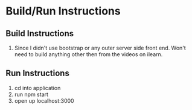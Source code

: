 # Build/Run Instructions

## Build Instructions
1. Since I didn't use bootstrap or any outer server side front end. Won't need to build anything
other then from the videos on ilearn.

## Run Instructions
1. cd into application
2. run npm start
3. open up localhost:3000